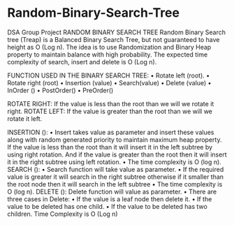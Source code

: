# Random-Binary-Search-Tree
DSA Group Project
RANDOM BINARY SEARCH TREE
Random Binary Search tree (Treap) is a Balanced Binary Search Tree, but not guaranteed to have height as O (Log n). The idea is to use Randomization and Binary Heap property to maintain balance with high probability. The expected time complexity of search, insert and delete is O (Log n).

FUNCTION USED IN THE BINARY SEARCH TREE:
•	Rotate left (root). 
•	Rotate right (root)
•	Insertion (value)
•	Search(value)
•	Delete (value)
•	InOrder ()
•	PostOrder()
•	PreOrder()

ROTATE RIGHT:
If the value is less than the root than we will we rotate it right.
ROTATE LEFT:
If the value is greater than the root than we will we rotate it left.

INSERTION ():
•	Insert takes value as parameter and insert these values along with random generated priority to maintain maximum heap property. 
If the value is less than the root than it will insert it in the left subtree by using right rotation. And if the value is greater than the root then it will insert it in the right subtree using left rotation.
•	The time complexity is O (log n).
SEARCH ():
•	Search function will take value as parameter.
•	If the required value is greater it will search in the right subtree otherwise if it smaller than the root node then it will search in the left subtree
•	The time complexity is O (log n).
DELETE ():
Delete function will value as parameter.
•	There are three cases in Delete:
•	If the value is a leaf node then delete it.
•	If the value to be deleted has one child.
•	If the value to be deleted has two children.
Time Complexity is O (Log n)
